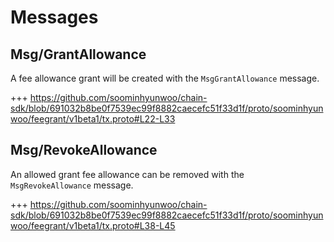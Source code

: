 <!--
order: 3
-->

# Messages

## Msg/GrantAllowance

A fee allowance grant will be created with the `MsgGrantAllowance` message.

+++ https://github.com/soominhyunwoo/chain-sdk/blob/691032b8be0f7539ec99f8882caecefc51f33d1f/proto/soominhyunwoo/feegrant/v1beta1/tx.proto#L22-L33

## Msg/RevokeAllowance

An allowed grant fee allowance can be removed with the `MsgRevokeAllowance` message.

+++ https://github.com/soominhyunwoo/chain-sdk/blob/691032b8be0f7539ec99f8882caecefc51f33d1f/proto/soominhyunwoo/feegrant/v1beta1/tx.proto#L38-L45
